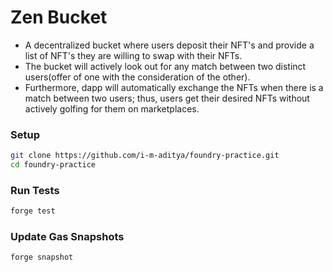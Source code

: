 # Zen Bucket

- A decentralized bucket where users deposit their NFT's and provide a list of NFT's they are willing to swap with their NFTs. 
- The bucket will actively look out for any match between two distinct users(offer of one with the consideration of the other). 
- Furthermore, dapp will automatically exchange the NFTs when there is a match between two users; thus, users get their desired NFTs without actively golfing for them on marketplaces.


### Setup

```sh
git clone https://github.com/i-m-aditya/foundry-practice.git
cd foundry-practice
```

### Run Tests

```sh
forge test
```

### Update Gas Snapshots

```sh
forge snapshot
```
